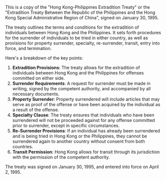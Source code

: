This is a copy of the "Hong Kong-Philippines Extradition Treaty" or the "Extradition Treaty Between the Republic of the Philippines and the Hong Kong Special Administrative Region of China", signed on January 30, 1995.

The treaty outlines the terms and conditions for the extradition of individuals between Hong Kong and the Philippines. It sets forth procedures for the surrender of individuals to be tried in either country, as well as provisions for property surrender, specialty, re-surrender, transit, entry into force, and termination.

Here's a breakdown of the key points:

1. **Extradition Provisions**: The treaty allows for the extradition of individuals between Hong Kong and the Philippines for offenses committed on either side.
2. **Surrender Requirements**: A request for surrender must be made in writing, signed by the competent authority, and accompanied by all necessary documents.
3. **Property Surrender**: Property surrendered will include articles that may serve as proof of the offense or have been acquired by the individual as a result of the offense.
4. **Specialty Clause**: The treaty ensures that individuals who have been surrendered will not be proceeded against for any offense committed prior to surrender, except in specific circumstances.
5. **Re-Surrender Provisions**: If an individual has already been surrendered and is being tried in Hong Kong or the Philippines, they cannot be surrendered again to another country without consent from both countries.
6. **Transit Permission**: Hong Kong allows for transit through its jurisdiction with the permission of the competent authority.

The treaty was signed on January 30, 1995, and entered into force on April 2, 1995.